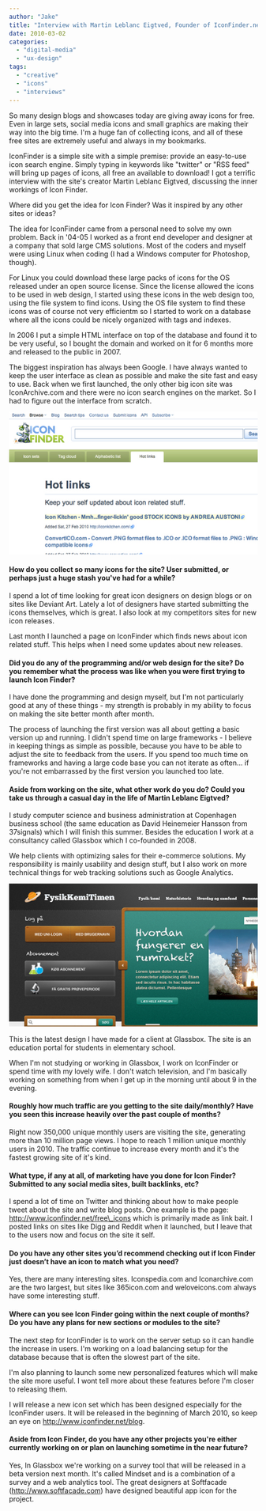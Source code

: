 ```yaml
---
author: "Jake"
title: "Interview with Martin Leblanc Eigtved, Founder of IconFinder.net"
date: 2010-03-02
categories: 
  - "digital-media"
  - "ux-design"
tags: 
  - "creative"
  - "icons"
  - "interviews"
---
```


So many design blogs and showcases today are giving away icons for free. Even in large sets, social media icons and small graphics are making their way into the big time. I'm a huge fan of collecting icons, and all of these free sites are extremely useful and always in my bookmarks.

<!--more-->

IconFinder is a simple site with a simple premise: provide an easy-to-use icon search engine. Simply typing in keywords like "twitter" or "RSS feed" will bring up pages of icons, all free an available to download! I got a terrific interview with the site's creator Martin Leblanc Eigtved, discussing the inner workings of Icon Finder.

Where did you get the idea for Icon Finder? Was it inspired by any other sites or ideas?

The idea for IconFinder came from a personal need to solve my own problem. Back in '04-05 I worked as a front end developer and designer at a company that sold large CMS solutions. Most of the coders and myself were using Linux when coding (I had a Windows computer for Photoshop, though).

For Linux you could download these large packs of icons for the OS released under an open source license. Since the license allowed the icons to be used in web design, I started using these icons in the web design too, using the file system to find icons. Using the OS file system to find these icons was of course not very efficientm so I started to work on a database where all the icons could be nicely organized with tags and indexes.

In 2006 I put a simple HTML interface on top of the database and found it to be very useful, so I bought the domain and worked on it for 6 months more and released to the public in 2007.

The biggest inspiration has always been Google. I have always wanted to keep the user interface as clean as possible and make the site fast and easy to use. Back when we first launched, the only other big icon site was IconArchive.com and there were no icon search engines on the market. So I had to figure out the interface from scratch.

![IconFinder.net Hot Links Page](images/iconfinder-hot-links.jpg "Web Tracking for IconFinder")

#### How do you collect so many icons for the site? User submitted, or perhaps just a huge stash you've had for a while?

I spend a lot of time looking for great icon designers on design blogs or on sites like Deviant Art. Lately a lot of designers have started submitting the icons themselves, which is great. I also look at my competitors sites for new icon releases.

Last month I launched a page on IconFinder which finds news about icon related stuff. This helps when I need some updates about new releases.

#### Did you do any of the programming and/or web design for the site? Do you remember what the process was like when you were first trying to launch Icon Finder?

I have done the programming and design myself, but I'm not particularly good at any of these things - my strength is probably in my ability to focus on making the site better month after month.

The process of launching the first version was all about getting a basic version up and running. I didn't spend time on large frameworks - I believe in keeping things as simple as possible, because you have to be able to adjust the site to feedback from the users. If you spend too much time on frameworks and having a large code base you can not iterate as often... if you're not embarrassed by the first version you launched too late.

#### Aside from working on the site, what other work do you do? Could you take us through a casual day in the life of Martin Leblanc Eigtved?

I study computer science and business administration at Copenhagen business school (the same education as David Heinemeier Hansson from 37signals) which I will finish this summer. Besides the education I work at a consultancy called Glassbox which I co-founded in 2008.

We help clients with optimizing sales for their e-commerce solutions. My responsibility is mainly usability and design stuff, but I also work on more technical things for web tracking solutions such as Google Analytics.

![IconFinder.net Interview](images/dcdzb3bc_398dk9rq4db_b.jpg "Web Tracking Consultant")

This is the latest design I have made for a client at Glassbox. The site is an education portal for students in elementary school.

When I'm not studying or working in Glassbox, I work on IconFinder or spend time with my lovely wife. I don't watch television, and I'm basically working on something from when I get up in the morning until about 9 in the evening.

#### Roughly how much traffic are you getting to the site daily/monthly? Have you seen this increase heavily over the past couple of months?

Right now 350,000 unique monthly users are visiting the site, generating more than 10 million page views. I hope to reach 1 million unique monthly users in 2010. The traffic continue to increase every month and it's the fastest growing site of it's kind.

#### What type, if any at all, of marketing have you done for Icon Finder? Submitted to any social media sites, built backlinks, etc?

I spend a lot of time on Twitter and thinking about how to make people tweet about the site and write blog posts. One example is the page: http://www.iconfinder.net/free\_icons which is primarily made as link bait. I posted links on sites like Digg and Reddit when it launched, but I leave that to the users now and focus on the site it self.

#### Do you have any other sites you’d recommend checking out if Icon Finder just doesn’t have an icon to match what you need?

Yes, there are many interesting sites. Iconspedia.com and Iconarchive.com are the two largest, but sites like 365icon.com and weloveicons.com always have some interesting stuff.

#### Where can you see Icon Finder going within the next couple of months? Do you have any plans for new sections or modules to the site?

The next step for IconFinder is to work on the server setup so it can handle the increase in users. I'm working on a load balancing setup for the database because that is often the slowest part of the site.

I'm also planning to launch some new personalized features which will make the site more useful. I wont tell more about these features before I'm closer to releasing them.

I will release a new icon set which has been designed especially for the IconFinder users. It will be released in the beginning of March 2010, so keep an eye on http://www.iconfinder.net/blog.

#### Aside from Icon Finder, do you have any other projects you're either currently working on or plan on launching sometime in the near future?

Yes, In Glassbox we're working on a survey tool that will be released in a beta version next month. It's called Mindset and is a combination of a survey and a web analytics tool. The great designers at Softfacade (http://www.softfacade.com) have designed beautiful app icon for the project.
